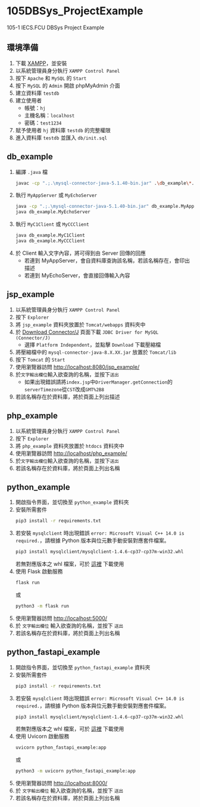 # 105DBSys_ProjectExample
105-1 IECS.FCU DBSys Project Example

## 環境準備
1. 下載 [XAMPP](https://www.apachefriends.org/zh_tw/index.html)，並安裝
2. 以系統管理員身分執行 `XAMPP Control Panel`
3. 按下 `Apache` 和 `MySQL` 的 `Start`
4. 按下 `MySQL` 的 `Admin` 開啟 phpMyAdmin 介面
5. 建立資料庫 `testdb`
6. 建立使用者
    - 帳號：`hj`
    - 主機名稱：`localhost`
    - 密碼：`test1234`
7. 賦予使用者 `hj` 資料庫 `testdb` 的完整權限
8. 進入資料庫 `testdb` 並匯入 `db/init.sql`

## db_example
1. 編譯 `.java` 檔
    ```bash
    javac -cp ".;.\mysql-connector-java-5.1.40-bin.jar" .\db_example\*.java
    ```
2. 執行 `MyAppServer` 或 `MyEchoServer`
    ```bash
    java -cp ".;.\mysql-connector-java-5.1.40-bin.jar" db_example.MyAppServer
    java db_example.MyEchoServer
    ```
3. 執行 `MyC1Client` 或 `MyCCClient`
    ```bash
    java db_example.MyC1Client
    java db_example.MyCCClient
    ```
4. 於 Client 輸入文字內容，將可得到由 Server 回傳的回應
    - 若連到 MyAppServer，會自資料庫查詢該名稱，若該名稱存在，會印出描述
    - 若連到 MyEchoServer，會直接回傳輸入內容

## jsp_example
1. 以系統管理員身分執行 `XAMPP Control Panel`
2. 按下 `Explorer`
3. 將 `jsp_example` 資料夾放置於 `Tomcat/webapps` 資料夾中
4. 於 [Download Connector/J](https://dev.mysql.com/downloads/connector/j/) 頁面下載 `JDBC Driver for MySQL (Connector/J)`
    - 選擇 `Platform Independent`，並點擊 `Download` 下載壓縮檔
5. 將壓縮檔中的 `mysql-connector-java-8.X.XX.jar` 放置於 `Tomcat/lib`
6. 按下 `Tomcat` 的 `Start`
7. 使用瀏覽器訪問 [http://localhost:8080/jsp_example/](http://localhost:8080/jsp_example/)
8. 於`文字輸出欄位`輸入欲查詢的名稱，並按下`送出`
    - 如果出現錯誤請將`index.jsp`中`DriverManager.getConnection`的`serverTimezone`從`CST`改成`GMT%2B8`
9. 若該名稱存在於資料庫，將於頁面上列出描述

## php_example
1. 以系統管理員身分執行 `XAMPP Control Panel`
2. 按下 `Explorer`
3. 將 `php_example` 資料夾放置於 `htdocs` 資料夾中
4. 使用瀏覽器訪問 [http://localhost/php_example/](http://localhost/php_example/)
5. 於`文字輸出欄位`輸入欲查詢的名稱，並按下`送出`
6. 若該名稱存在於資料庫，將於頁面上列出名稱

## python_example
1. 開啟指令界面，並切換至 `python_example` 資料夾
2. 安裝所需套件
    ```bash
    pip3 install -r requirements.txt
    ```
3. 若安裝 `mysqlclient` 時出現錯誤 `error: Microsoft Visual C++ 14.0 is required.`，請根據 Python 版本與位元數手動安裝對應套件檔案。
    ```bash
    pip3 install mysqlclient/mysqlclient-1.4.6-cp37-cp37m-win32.whl
    ```
    若無對應版本之 whl 檔案，可於 [這裡](https://www.lfd.uci.edu/~gohlke/pythonlibs/#mysql-python) 下載使用
4. 使用 Flask 啟動服務
    ```bash
    flask run
    ```
    或
    ```bash
    python3 -m flask run
    ```
5. 使用瀏覽器訪問 [http://localhost:5000/](http://localhost:5000/)
6. 於 `文字輸出欄位` 輸入欲查詢的名稱，並按下 `送出`
7. 若該名稱存在於資料庫，將於頁面上列出名稱

## python_fastapi_example
1. 開啟指令界面，並切換至 `python_fastapi_example` 資料夾
2. 安裝所需套件
    ```bash
    pip3 install -r requirements.txt
    ```
3. 若安裝 `mysqlclient` 時出現錯誤 `error: Microsoft Visual C++ 14.0 is required.`，請根據 Python 版本與位元數手動安裝對應套件檔案。
    ```bash
    pip3 install mysqlclient/mysqlclient-1.4.6-cp37-cp37m-win32.whl
    ```
    若無對應版本之 whl 檔案，可於 [這裡](https://www.lfd.uci.edu/~gohlke/pythonlibs/#mysql-python) 下載使用
4. 使用 Uvicorn 啟動服務
    ```bash
    uvicorn python_fastapi_example:app
    ```
    或
    ```bash
    python3 -m uvicorn python_fastapi_example:app
    ```
5. 使用瀏覽器訪問 [http://localhost:8000/](http://localhost:8000/)
6. 於 `文字輸出欄位` 輸入欲查詢的名稱，並按下 `送出`
7. 若該名稱存在於資料庫，將於頁面上列出名稱
